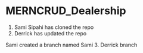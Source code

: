 # MERNCRUD_Dealership

1. Sami Sipahi has cloned the repo
2. Derrick has updated the repo

Sami created a branch named Sami
3. Derrick branch

